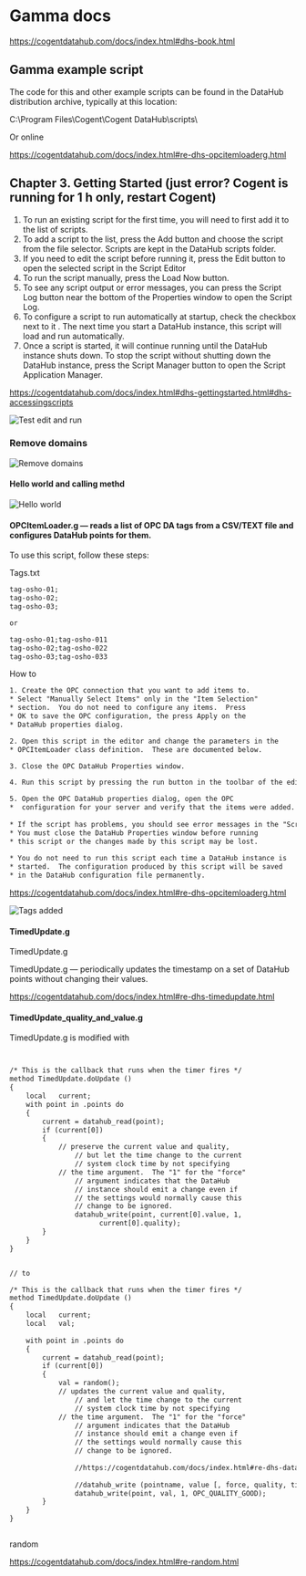 # Gamma docs

https://cogentdatahub.com/docs/index.html#dhs-book.html

## Gamma example script

The code for this and other example scripts can be found in the DataHub distribution archive, typically at this location:

C:\Program Files\Cogent\Cogent DataHub\scripts\

Or online

https://cogentdatahub.com/docs/index.html#re-dhs-opcitemloaderg.html


## Chapter 3. Getting Started (just error? Cogent is running for 1 h only, restart Cogent)


1. To run an existing script for the first time, you will need to first add it to the list of scripts.
2. To add a script to the list, press the Add button and choose the script from the file selector. 
    Scripts are kept in the DataHub scripts folder.
3. If you need to edit the script before running it, press the Edit button to open the selected script in the Script Editor
4. To run the script manually, press the Load Now button.
5. To see any script output or error messages, you can press the Script Log button near the bottom of the Properties window to open the Script Log.
6. To configure a script to run automatically at startup, check the checkbox next to it . The next time you start a DataHub instance, this script will load and run automatically.
7. Once a script is started, it will continue running until the DataHub instance shuts down. To stop the script without shutting down the DataHub instance, press the Script Manager button to open the Script Application Manager.


https://cogentdatahub.com/docs/index.html#dhs-gettingstarted.html#dhs-accessingscripts


![Test edit and run](https://github.com/spawnmarvel/quickguides/blob/main/cogent-gamma/images/test_edit_run.jpg)


### Remove domains


![Remove domains](https://github.com/spawnmarvel/quickguides/blob/main/cogent-gamma/images/remove_domains.jpg)

#### Hello world and calling methd


![Hello world](https://github.com/spawnmarvel/quickguides/blob/main/cogent-gamma/images/hello_world.jpg)

#### OPCItemLoader.g — reads a list of OPC DA tags from a CSV/TEXT file and configures DataHub points for them.

To use this script, follow these steps:

Tags.txt

```txt
tag-osho-01;
tag-osho-02;
tag-osho-03;

or

tag-osho-01;tag-osho-011
tag-osho-02;tag-osho-022
tag-osho-03;tag-osho-033


```

How to
```txt
1. Create the OPC connection that you want to add items to.
* Select "Manually Select Items" only in the "Item Selection"
* section.  You do not need to configure any items.  Press
* OK to save the OPC configuration, the press Apply on the
* DataHub properties dialog.

2. Open this script in the editor and change the parameters in the
* OPCItemLoader class definition.  These are documented below.

3. Close the OPC DataHub Properties window.

4. Run this script by pressing the run button in the toolbar of the editor (the right-facing blue arrow).

5. Open the OPC DataHub properties dialog, open the OPC
*  configuration for your server and verify that the items were added.
 
* If the script has problems, you should see error messages in the "Script Log" window.
* You must close the DataHub Properties window before running
* this script or the changes made by this script may be lost.
 
* You do not need to run this script each time a DataHub instance is
* started.  The configuration produced by this script will be saved
* in the DataHub configuration file permanently.

```

https://cogentdatahub.com/docs/index.html#re-dhs-opcitemloaderg.html

![Tags added](https://github.com/spawnmarvel/quickguides/blob/main/cogent-gamma/images/tags_added.jpg)


#### TimedUpdate.g

TimedUpdate.g

TimedUpdate.g — periodically updates the timestamp on a set of DataHub points without changing their values.


https://cogentdatahub.com/docs/index.html#re-dhs-timedupdate.html



#### TimedUpdate_quality_and_value.g

TimedUpdate.g is modified with

```txt


/* This is the callback that runs when the timer fires */
method TimedUpdate.doUpdate ()
{
	local	current;
	with point in .points do
	{
		current = datahub_read(point);
		if (current[0])
		{
			// preserve the current value and quality,
		        // but let the time change to the current
		        // system clock time by not specifying 
			// the time argument.  The "1" for the "force"
		        // argument indicates that the DataHub 
		        // instance should emit a change even if 
		        // the settings would normally cause this 
		        // change to be ignored.
				datahub_write(point, current[0].value, 1,
				      current[0].quality);
		}
	}
}


// to

/* This is the callback that runs when the timer fires */
method TimedUpdate.doUpdate ()
{
	local	current;
	local	val;
	
	with point in .points do
	{
		current = datahub_read(point);
		if (current[0])
		{
			val = random();
			// updates the current value and quality,
		        // and let the time change to the current
		        // system clock time by not specifying 
			// the time argument.  The "1" for the "force"
		        // argument indicates that the DataHub 
		        // instance should emit a change even if 
		        // the settings would normally cause this 
		        // change to be ignored.
		        
		        //https://cogentdatahub.com/docs/index.html#re-dhs-datahubwrite.html
		        
		        //datahub_write (pointname, value [, force, quality, timestamp])
				datahub_write(point, val, 1, OPC_QUALITY_GOOD);
		}
	}
}



```

random

https://cogentdatahub.com/docs/index.html#re-random.html






